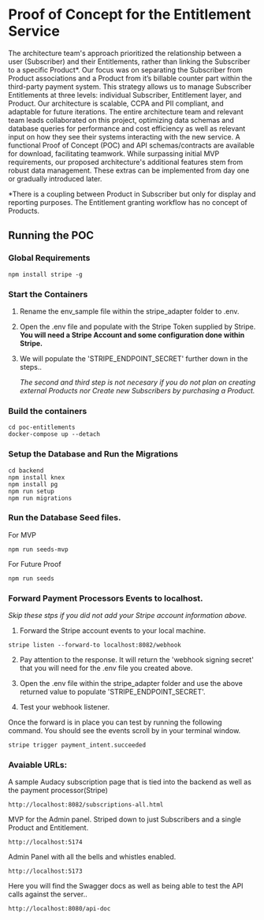 
# Proof of Concept for the Entitlement Service

The architecture team's approach prioritized the relationship between a user (Subscriber) and their Entitlements, rather than linking the Subscriber to a specific Product*. Our focus was on separating the Subscriber from Product associations and a Product from it’s billable counter part within the third-party payment system.  This strategy allows us to manage Subscriber Entitlements at three levels: individual Subscriber, Entitlement layer, and Product. Our architecture is scalable, CCPA and PII compliant, and adaptable for future iterations. The entire architecture team and relevant team leads collaborated on this project, optimizing data schemas and database queries for performance and cost efficiency as well as relevant input on how they see their systems interacting with the new service. A functional Proof of Concept (POC) and API schemas/contracts are available for download, facilitating teamwork.  While surpassing initial MVP requirements, our proposed architecture's additional features stem from robust data management. These extras can be implemented from day one or gradually introduced later.

*There is a coupling between Product in Subscriber but only for display and reporting purposes.  The Entitlement granting workflow has no concept of Products. 



## Running the POC

### Global Requirements

~~~
npm install stripe -g
~~~

### Start the Containers
1. Rename the env_sample file within the stripe_adapter folder to .env. 

2. Open the .env file and populate with the Stripe Token supplied by Stripe. **You will need a Stripe Account and some configuration done within Stripe.**

3. We will populate the 'STRIPE_ENDPOINT_SECRET' further down in the steps..

    *The second and third step is not necesary if you do not plan on creating external Products nor Create new Subscribers by purchasing a Product.*

### Build the containers

~~~
cd poc-entitlements
docker-compose up --detach
~~~

### Setup the Database and Run the Migrations

~~~
cd backend
npm install knex
npm install pg
npm run setup
npm run migrations
~~~

### Run the Database Seed files.

For MVP

~~~
npm run seeds-mvp
~~~

For Future Proof

~~~
npm run seeds
~~~

### Forward Payment Processors Events to localhost.
*Skip these stps if you did not add your Stripe account information above.*

1. Forward the Stripe account events to your local machine.

~~~
stripe listen --forward-to localhost:8082/webhook
~~~

2. Pay attention to the response.  It will return the 'webhook signing secret' that you will need for the .env file you created above.

3. Open the .env file within the stripe_adapter folder and use the above returned value to populate 'STRIPE_ENDPOINT_SECRET'.

4. Test your webhook listener.

Once the forward is in place you can test by running the following command.  You should see the events scroll by in your terminal window.

~~~
stripe trigger payment_intent.succeeded
~~~

### Avaiable URLs:

A sample Audacy subscription page that is tied into the backend as well as the payment processor(Stripe)

~~~
http://localhost:8082/subscriptions-all.html
~~~

MVP for the Admin panel.  Striped down to just Subscribers and a single Product and Entitlement.

~~~
http://localhost:5174
~~~

Admin Panel with all the bells and whistles enabled.

~~~
http://localhost:5173
~~~

Here you will find the Swagger docs as well as being able to test the API calls against the server..

~~~
http://localhost:8080/api-doc
~~~